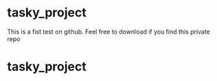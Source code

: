 # tasky_project
This is a fist test on github. Feel free to download if you find this private repo
# tasky_project
